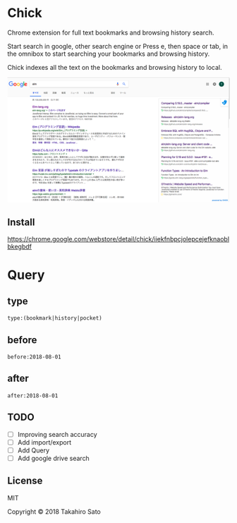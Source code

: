 # Chick

Chrome extension for full text bookmarks and browsing history search.

Start search in google, other search engine or Press e, then space or tab, in the omnibox to start searching your bookmarks and browsing history.

Chick indexes all the text on the bookmarks and browsing history to local.

![](chick.png)

## Install

https://chrome.google.com/webstore/detail/chick/iiekfnbpcjolepcejefknaoblbkegbdf

# Query

## type

```
type:(bookmark|history|pocket)
```

## before

```
before:2018-08-01
```

## after

```
after:2018-08-01
```

## TODO

* [ ] Improving search accuracy
* [ ] Add import/export
* [ ] Add Query
* [ ] Add google drive search

## License

MIT

Copyright © 2018 Takahiro Sato
